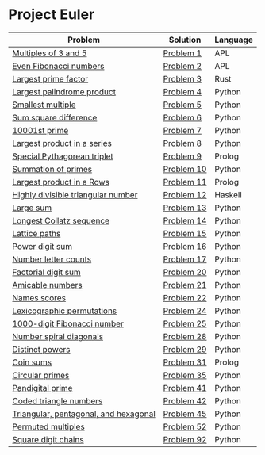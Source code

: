 # Project Euler

| Problem                                                                      | Solution            | Language |
|------------------------------------------------------------------------------|---------------------|----------|
| [Multiples of 3 and 5](https://projecteuler.net/problem=1)                   | [Problem 1](1.apl)  | APL      |
| [Even Fibonacci numbers](https://projecteuler.net/problem=2)                 | [Problem 2](2.apl)  | APL      |
| [Largest prime factor](https://projecteuler.net/problem=3)                   | [Problem 3](3.rs)   | Rust     |
| [Largest palindrome product](https://projecteuler.net/problem=4)             | [Problem 4](4.py)   | Python   |
| [Smallest multiple](https://projecteuler.net/problem=5)                      | [Problem 5](5.py)   | Python   |
| [Sum square difference](https://projecteuler.net/problem=6)                  | [Problem 6](6.py)   | Python   |
| [10001st prime](https://projecteuler.net/problem=7)                          | [Problem 7](7.py)   | Python   |
| [Largest product in a series](https://projecteuler.net/problem=8)            | [Problem 8](8.py)   | Python   |
| [Special Pythagorean triplet](https://projecteuler.net/problem=9)            | [Problem 9](9.pl)   | Prolog   |
| [Summation of primes](https://projecteuler.net/problem=10)                   | [Problem 10](10.py) | Python   |
| [Largest product in a Rows](https://projecteuler.net/problem=11)             | [Problem 11](11.pl) | Prolog   |
| [Highly divisible triangular number](https://projecteuler.net/problem=12)    | [Problem 12](12.hs) | Haskell  |
| [Large sum](https://projecteuler.net/problem=13)                             | [Problem 13](13.py) | Python   |
| [Longest Collatz sequence](https://projecteuler.net/problem=14)              | [Problem 14](14.py) | Python   |
| [Lattice paths](https://projecteuler.net/problem=15)                         | [Problem 15](15.py) | Python   |
| [Power digit sum](https://projecteuler.net/problem=16)                       | [Problem 16](16.py) | Python   |
| [Number letter counts](https://projecteuler.net/problem=17)                  | [Problem 17](17.py) | Python   |
| [Factorial digit sum](https://projecteuler.net/problem=20)                   | [Problem 20](20.py) | Python   |
| [Amicable numbers](https://projecteuler.net/problem=21)                      | [Problem 21](21.py) | Python   |
| [Names scores](https://projecteuler.net/problem=22)                          | [Problem 22](22/)   | Python   |
| [Lexicographic permutations](https://projecteuler.net/problem=24)            | [Problem 24](24.py) | Python   |
| [1000-digit Fibonacci number](https://projecteuler.net/problem=25)           | [Problem 25](25.py) | Python   |
| [Number spiral diagonals](https://projecteuler.net/problem=28)               | [Problem 28](28.py) | Python   |
| [Distinct powers](https://projecteuler.net/problem=29)                       | [Problem 29](29.py) | Python   |
| [Coin sums](https://projecteuler.net/problem=31)                             | [Problem 31](31.pl) | Prolog   |
| [Circular primes](https://projecteuler.net/problem=35)                       | [Problem 35](35.py) | Python   |
| [Pandigital prime](https://projecteuler.net/problem=41)                      | [Problem 41](41.py) | Python   |
| [Coded triangle numbers](https://projecteuler.net/problem=42)                | [Problem 42](42/)   | Python   |
| [Triangular, pentagonal, and hexagonal](https://projecteuler.net/problem=45) | [Problem 45](45.py) | Python   |
| [Permuted multiples](https://projecteuler.net/problem=52)                    | [Problem 52](52.py) | Python   |
| [Square digit chains](https://projecteuler.net/problem=92)                   | [Problem 92](92.py) | Python   |
